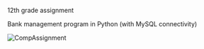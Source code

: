 12th grade assignment

Bank management program in Python (with MySQL connectivity)

![CompAssignment](https://user-images.githubusercontent.com/67533410/183287633-188b68a5-6ab6-4b70-b8a2-e5e8e448a8f0.png)
